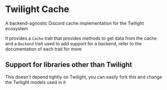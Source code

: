# Twilight Cache

A backend-agnostic Discord cache implementation for the Twilight ecosystem

It provides a `Cache` trait that provides methods to get data from the cache and a `Backend` trait used to add support
for a backend, refer to the documentation of each trait for more

## Support for libraries other than Twilight

This doesn't depend tightly on Twilight, you can easily fork this and change the Twilight models used in it